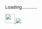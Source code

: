 Loading............

  <a href="https://www.linkedin.com/in/mohammed-aftab-bs-526b7a257/">
    <img src="https://cdn2.iconfinder.com/data/icons/metro-uinvert-dock/256/Linked_in_alt.png" width="30" height="30">
  </a>

<a href="https://github.com/antonkomarev/github-profile-views-counter">
  <img src="https://komarev.com/ghpvc/?username=Aftabbs&style=for-the-badge">
</a>
